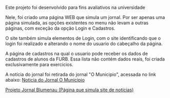 Este projeto foi desenvolvido para fins avaliativos na universidade

Nele, foi criado uma página WEB que simula um jornal. 
Por ser apenas uma página simulada, as opções existentes no menu não levam a outras páginas, com exceção da opção Login e Cadastros.

O site também simula elementos de Login, com o site identificando que o login foi realizado e alterando o nome do usuario do cabeçalho da página. 

A página de cadastros na qual o usuario pode receber os dados de cadastros de alunos da FURB. Essa lista não contém dados reais, foi criada exclusivamente para exercicios. 

A notícia do jornal foi retirada do jornal "O Municipio", acessada no link abaixo: <a href = "https://omunicipio.com.br/tecnologia-focada-no-desempenho-ford-pro-apresenta-linha-ford-transit-2025-em-jantar-para-empresarios-de-brusque-e-regiao/"> Noticia do Jornal O Municipio </a>

<a href = "https://cdranka25.github.io/Desenvolvimento_WEB/Projeto02_Tela_com_Login_e_RecebimentoDeCadastros/html/01_paginaPrincipal.html"> Projeto Jornal Blumenau (Página que simula site de notícias) </a>